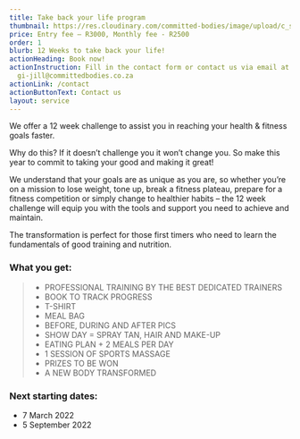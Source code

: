 ```yaml
---
title: Take back your life program
thumbnail: https://res.cloudinary.com/committed-bodies/image/upload/c_scale,f_auto,q_auto,w_600/v1642662980/services/membership-Take-Back-Your-Life-Benoni.png
price: Entry fee – R3000, Monthly fee - R2500
order: 1
blurb: 12 Weeks to take back your life!
actionHeading: Book now!
actionInstruction: Fill in the contact form or contact us via email at
  gi-jill@committedbodies.co.za
actionLink: /contact
actionButtonText: Contact us
layout: service
---
```

We offer a 12 week challenge to assist you in reaching your health & fitness goals faster.

Why do this? If it doesn’t challenge you it won’t change you. So make this year to commit to taking your good and making it great!

We understand that your goals are as unique as you are, so whether you’re on a mission to lose weight, tone up, break a fitness plateau, prepare for a fitness competition or simply change to healthier habits – the 12 week challenge will equip you with the tools and support you need to achieve and maintain.

The transformation is perfect for those first timers who need to learn the fundamentals of good training and nutrition.

### What you get:

> * PROFESSIONAL TRAINING BY THE BEST DEDICATED TRAINERS
> * BOOK TO TRACK PROGRESS
> * T-SHIRT
> * MEAL BAG
> * BEFORE, DURING AND AFTER PICS
> * SHOW DAY = SPRAY TAN, HAIR AND MAKE-UP
> * EATING PLAN + 2 MEALS PER DAY
> * 1 SESSION OF SPORTS MASSAGE
> * PRIZES TO BE WON
> * A NEW BODY TRANSFORMED

### Next starting dates:

* 7 March 2022
* 5 September 2022